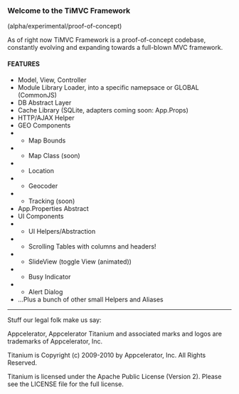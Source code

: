 ### Welcome to the **TiMVC Framework**
(alpha/experimental/proof-of-concept)

As of right now TiMVC Framework is a proof-of-concept codebase, constantly evolving and expanding towards a full-blown MVC framework.

#### FEATURES
* Model, View, Controller
* Module Library Loader, into a specific namepsace or GLOBAL (CommonJS)
* DB Abstract Layer
* Cache Library (SQLite, adapters coming soon: App.Props)
* HTTP/AJAX Helper
* GEO Components
* - Map Bounds
* - Map Class (soon)
* - Location
* - Geocoder
* - Tracking (soon)
* App.Properties Abstract
* UI Components
* - UI Helpers/Abstraction
* - Scrolling Tables with columns and headers!
* - SlideView (toggle View (animated))
* - Busy Indicator 
* - Alert Dialog
* ...Plus a bunch of other small Helpers and Aliases

----------------------------------

Stuff our legal folk make us say:

Appcelerator, Appcelerator Titanium and associated marks and logos are 
trademarks of Appcelerator, Inc. 

Titanium is Copyright (c) 2009-2010 by Appcelerator, Inc. All Rights Reserved.

Titanium is licensed under the Apache Public License (Version 2). Please
see the LICENSE file for the full license.

